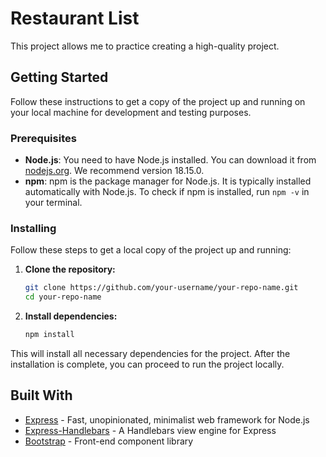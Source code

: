# Restaurant List

This project allows me to practice creating a high-quality project.

## Getting Started

Follow these instructions to get a copy of the project up and running on your local machine for development and testing purposes.

### Prerequisites

- **Node.js**: You need to have Node.js installed. You can download it from [nodejs.org](https://nodejs.org/). We recommend version 18.15.0.
- **npm**: npm is the package manager for Node.js. It is typically installed automatically with Node.js. To check if npm is installed, run `npm -v` in your terminal.

### Installing

Follow these steps to get a local copy of the project up and running:

1. **Clone the repository:**

   ```sh
   git clone https://github.com/your-username/your-repo-name.git
   cd your-repo-name
   ```

2. **Install dependencies:**

   ```sh
   npm install
   ```

This will install all necessary dependencies for the project. After the installation is complete, you can proceed to run the project locally.

## Built With

- [Express](https://expressjs.com/) - Fast, unopinionated, minimalist web framework for Node.js
- [Express-Handlebars](https://www.npmjs.com/package/express-handlebars) - A Handlebars view engine for Express
- [Bootstrap](https://getbootstrap.com/) - Front-end component library
